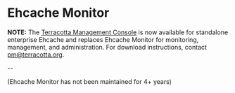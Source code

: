 ---
---
# Ehcache Monitor

**NOTE:** The [Terracotta Management Console](http://terracotta.org/documentation/2.8/tms) is now available for standalone enterprise Ehcache and replaces Ehcache Monitor for monitoring, management, and administration. For download instructions, contact pm@terracotta.org.

--

 (Ehcache Monitor has not been maintained for 4+ years)
